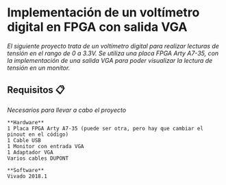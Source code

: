 # Implementación de un voltímetro digital en FPGA con salida VGA
_El siguiente proyecto trata de un voltímetro digital para realizar lecturas de tensión en el rango de 0 a 3.3V. Se utiliza una placa FPGA Arty A7-35, con
la implementación de una salida VGA para poder visualizar la lectura de tensión en un monitor._

## Requisitos 📋

_Necesarios para llevar a cabo el proyecto_
```
**Hardware**
1 Placa FPGA Arty A7-35 (puede ser otra, pero hay que cambiar el pinout en el código)
1 Cable USB
1 Monitor con entrada VGA
1 Adaptador VGA
Varios cables DUPONT

**Software**
Vivado 2018.1
```
